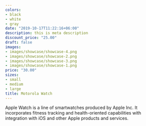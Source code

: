 ```yaml
---
colors:
- black
- white
- gray
date: "2019-10-17T11:22:16+06:00"
description: this is meta description
discount_price: "25.00"
draft: false
images:
- images/showcase/showcase-4.png
- images/showcase/showcase-2.png
- images/showcase/showcase-3.png
- images/showcase/showcase-1.png
price: "30.00"
sizes:
- small
- medium
- large
title: Motorola Watch
---
```


Apple Watch is a line of smartwatches produced by Apple Inc. It incorporates fitness tracking and health-oriented capabilities with integration with iOS and other Apple products and services.
